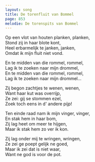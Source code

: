 ```yaml
---
layout: song
title: De torenfluit van Bommel
page: 853
melodie: De torenspits van Bommel
---
```


Op een vlot van houten planken, planken,  
Stond zij in haar blote kont,  
Heel erbarmelijk te janken, janken,  
Omdat ik mijn fluit niet vond.  

En te midden van die rommel, rommel,  
Lag ik te zoeken naar mijn drommel,  
En te midden van die rommel, rommel,  
Lag ik te zoeken naar mijn drommel...  

Zij begon zachtjes te wenen, wenen,  
Want haar kut was overrijp,  
Ze zei: gij se stommen ezel,  
Zoek toch eens in d' andere pijp!  

Ten einde raad nam ik mijn vinger, vinger,  
En stak hem in haar bom,  
Zij lag heet om meer te hijgen,  
Maar ik stak hem zo ver ik kon.  

Zij lag onder mij te wringen, wringen,  
Ze zei ge poept gelijk ne goed,  
Maar ik zei dat is niet waar,  
Want ne god is voor de pot.  
